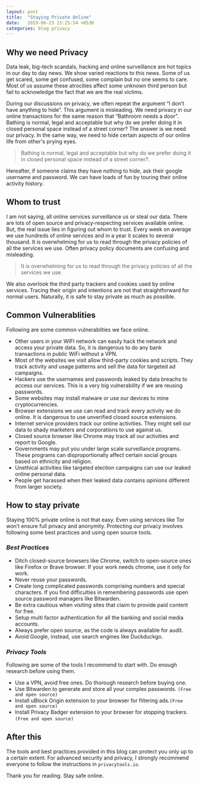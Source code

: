 ```yaml
---
layout: post
title:  "Staying Private Online"
date:   2019-06-23 15:25:54 +0530
categories: blog privacy
---
```


## Why we need Privacy

Data leak, big-tech scandals, hacking and online surveillance are hot topics in our day to day news. We show varied reactions to this news. Some of us get scared, some get confused, some complain but no one seems to care. Most of us assume these atrocities affect some unknown third person but fail to acknowledge the fact that we are the real victims.

During our discussions on privacy, we often repeat the argument “I don’t have anything to hide”. This argument is misleading. We need privacy in our online transactions for the same reason that “Bathroom needs a door”. Bathing is normal, legal and acceptable but why do we prefer doing it in closed personal space instead of a street corner? The answer is we need our privacy. In the same way, we need to hide certain aspects of our online life from other's prying eyes. 

> Bathing is normal, legal and acceptable but why do we prefer doing it in closed personal space instead of a street corner?.

Hereafter, if someone claims they have nothing to hide, ask their google username and password.  We can have loads of fun by touring their online activity history.

## Whom to trust

I am not saying, all online services surveillance us or steal our data. There are lots of open source and privacy-respecting services available online. But, the real issue lies in figuring out whom to trust. Every week on average we use hundreds of online services and in a year it scales to several thousand. It is overwhelming for us to read through the privacy policies of all the services we use. Often privacy policy documents are confusing and misleading.

> It is overwhelming for us to read through the privacy policies of all the services we use.

We also overlook the third party trackers and cookies used by online services. Tracing their origin and intentions are not that straightforward for normal users. Naturally, it is safe to stay private as much as possible.

## Common Vulnerablities

Following are some common vulnerablities we face online.

* Other users in your WIFI network can easily hack the network and access your private data.  So, it is dangerous to do any bank transactions in public WiFi without a VPN.
* Most of the websites we visit allow third-party cookies and scripts. They track activity and usage patterns and sell the data for targeted ad campaigns. 
* Hackers use the usernames and passwords leaked by data breachs to access our services. This is a very big vulnerability if we are reusing passwords.
* Some websites may install malware or use our devices to mine cryptocurrencies.
* Browser extensions we use can read and track every activity we do online. It is dangerous to use unverified closed source extensions.
* Internet service providers track our online activities. They might sell our data to shady marketers and corporations to use against us.
* Closed source browser like Chrome may track all our activities and report to Google.
* Governments may put you under large scale surveillance programs.  These programs can disproportionally affect certain social groups based on ethnicity and religion.
* Unethical activities like targeted election campaigns can use our leaked online personal data. 
* People get harassed when their leaked data contains opinions different from larger society.

## How to stay private

Staying 100% private online is not that easy. Even using services like Tor won’t ensure full privacy and anonymity. Protecting our privacy involves following some best practices and using open source tools.

### *Best Practices*

* Ditch closed-source browsers like Chrome, switch to open-source ones like Firefox or Brave browser. If your work needs chrome, use it only for work.
* Never reuse your passwords.
* Create long complicated passwords comprising numbers and special characters. If you find difficulties in remembering passwords use open source password managers like Bitwarden.
* Be extra cautious when visiting sites that claim to provide paid content for free.
* Setup multi factor authentication for all the banking and social media accounts.
* Always prefer open source, as the code is always available for audit.
* Avoid Google, instead, use search engines like Duckduckgo. 

### *Privacy Tools*

Following are some of the tools I recommend to start with. Do enough research before using them.

* Use a VPN, avoid free ones. Do thorough research before buying one.
* Use Bitwarden to generate and store all your complex passwords. `(Free and open source)`
* Install uBlock Origin extension to your browser for filtering ads.`(Free and open source)`
* Install Privacy Badger extension to your browser for stopping trackers. `(Free and open source)`

## After this

The tools and best practices provided in this blog can protect you only up to a certain extent. For advanced security and privacy, I strongly recommend everyone to follow the instructions in `privacytools.io`.

Thank you for reading. Stay safe online.
